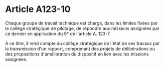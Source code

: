 # Article A123-10

Chaque groupe de travail technique est chargé, dans les limites fixées par le collège stratégique de pilotage, de répondre aux missions assignées par ce dernier en application du 9° de l'article A. 123-7.

A ce titre, il rend compte au collège stratégique de l'état de ses travaux par la transmission d'un rapport, comprenant des projets de délibérations ou des propositions d'amélioration du dispositif en lien avec les missions assignées.
